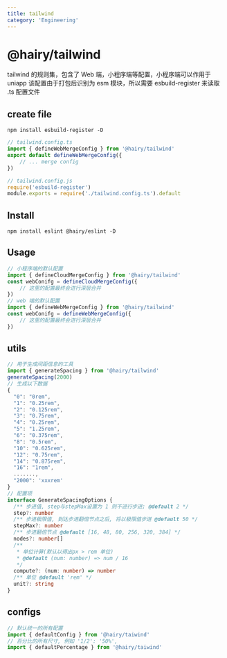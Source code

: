 ```yaml
---
title: tailwind
category: 'Engineering'
---
```


# @hairy/tailwind

tailwind 的规则集，包含了 Web 端，小程序端等配置，小程序端可以作用于 uniapp
该配置由于打包后识别为 esm 模块，所以需要 esbuild-register 来读取 .ts 配置文件

## create file

`npm install esbuild-register -D`

~~~typescript
// tailwind.config.ts
import { defineWebMergeConfig } from '@hairy/tailwind'
export default defineWebMergeConfig({
    // ... merge config
})
~~~

~~~js
// tailwind.config.js
require('esbuild-register')
module.exports = require('./tailwind.config.ts').default
~~~

## Install

`npm install eslint @hairy/eslint -D`

## Usage

~~~js
// 小程序端的默认配置
import { defineCloudMergeConfig } from '@hairy/tailwind'
const webConifg = defineCloudMergeConfig({
    // 这里的配置最终会进行深层合并
})
// web 端的默认配置
import { defineWebMergeConfig } from '@hairy/tailwind'
const webConifg = defineWebMergeConfig({
    // 这里的配置最终会进行深层合并
})
~~~

## utils

~~~ts
// 用于生成间距信息的工具
import { generateSpacing } from '@hairy/tailwind'
generateSpacing(2000)
// 生成以下数据
{
  "0": "0rem",
  "1": "0.25rem",
  "2": "0.125rem",
  "3": "0.75rem",
  "4": "0.25rem",
  "5": "1.25rem",
  "6": "0.375rem",
  "8": "0.5rem",
  "10": "0.625rem",
  "12": "0.75rem",
  "14": "0.875rem",
  "16": "1rem",
  .......,
  "2000": 'xxxrem'
}
// 配置项
interface GenerateSpacingOptions {
  /** 步进值, step与stepMax设置为 1 则不进行步进; @default 2 */
  step?: number
  /** 步进极限值, 到达步进翻倍节点之后, 将以极限值步进 @default 50 */
  stepMax?: number
  /** 步进翻倍节点 @default [16, 48, 80, 256, 320, 384] */
  nodes?: number[]
  /**
   * 单位计算(默认以得出px > rem 单位)
   * @default (num: number) => num / 16
   */
  compute?: (num: number) => number
  /** 单位 @default 'rem' */
  unit?: string
}
~~~

## configs 

~~~js
// 默认统一的所有配置
import { defaultConfig } from '@hairy/taiwind'
// 百分比的所有尺寸, 例如 '1/2': '50%',
import { defaultPercentage } from '@hairy/taiwind'

~~~

